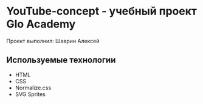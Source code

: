 # YouTube-concept - учебный проект Glo Academy
Проект выполнил: Шаврин Алексей 

## Используемые технологии
- HTML
- CSS
- Normalize.css
- SVG Sprites
